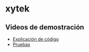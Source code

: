 # xytek

## Videos de demostración

- [Explicación de código](https://drive.google.com/file/d/1gS0SHDqcCxMRN8dFun6sMmBETrn_hOpc/view?usp=sharing)
- [Pruebas](https://youtu.be/Iv3JeRRBxlA)
